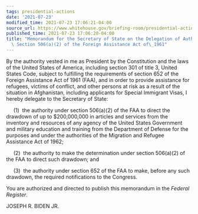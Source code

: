 ```yaml
---
tags: presidential-actions
date: '2021-07-23'
modified_time: 2021-07-23 17:06:21-04:00
source_url: https://www.whitehouse.gov/briefing-room/presidential-actions/2021/07/23/memorandum-for-the-secretary-of-state-on-the-delegation-of-authority-under-section-506a2-of-the-foreign-assistance-act-of-1961/
published_time: 2021-07-23 17:06:20-04:00
title: "Memorandum for the Secretary of State on the Delegation of Authority Under\
  \ Section 506(a)(2) of the Foreign Assistance Act of\_1961"
---
```

 
By the authority vested in me as President by the Constitution and the
laws of the United States of America, including section 301 of title 3,
United States Code, subject to fulfilling the requirements of section
652 of the Foreign Assistance Act of 1961 (FAA), and in order to provide
assistance for refugees, victims of conflict, and other persons at risk
as a result of the situation in Afghanistan, including applicants for
Special Immigrant Visas, I hereby delegate to the Secretary of State:

     (1)  the authority under section 506(a)(2) of the FAA to direct the
drawdown of up to $200,000,000 in articles and services from the
inventory and resources of any agency of the United States Government
and military education and training from the Department of Defense for
the purposes and under the authorities of the Migration and Refugee
Assistance Act of 1962;  
  
     (2)  the authority to make the determination under
section 506(a)(2) of the FAA to direct such drawdown; and  
  
     (3)  the authority under section 652 of the FAA to make, before any
such drawdown, the required notifications to the Congress.  
  
You are authorized and directed to publish this memorandum in the
*Federal Register*.

JOSEPH R. BIDEN JR.
